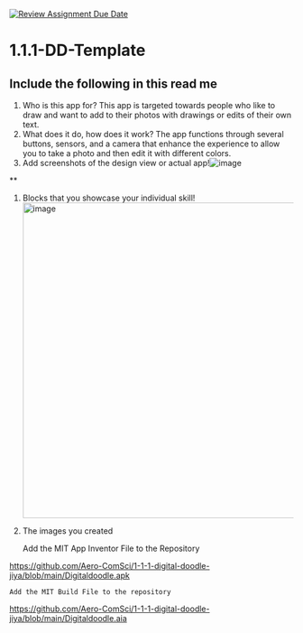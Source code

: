 [![Review Assignment Due Date](https://classroom.github.com/assets/deadline-readme-button-22041afd0340ce965d47ae6ef1cefeee28c7c493a6346c4f15d667ab976d596c.svg)](https://classroom.github.com/a/bZsi-UTd)
# 1.1.1-DD-Template

## Include the following in this read me

1. Who is this app for? This app is targeted towards people who like to draw and want to add to their photos with drawings or edits of their own text.
1. What does it do, how does it work? The app functions through several buttons, sensors, and a camera that enhance the experience to allow you to take a photo and then edit it with different colors.
1. Add screenshots of the design view or actual app!![image](https://github.com/user-attachments/assets/c70dcf9d-a83b-438a-ba60-d5d6caed3488)


**
1. Blocks that you showcase your individual skill! <img width="559" alt="image" src="https://github.com/user-attachments/assets/b54e73a8-501f-47ad-b8cf-97770e28d72c">

1. The images you created

   Add the MIT App Inventor File to the Repository

https://github.com/Aero-ComSci/1-1-1-digital-doodle-jiya/blob/main/Digitaldoodle.apk

    Add the MIT Build File to the repository

https://github.com/Aero-ComSci/1-1-1-digital-doodle-jiya/blob/main/Digitaldoodle.aia

  
